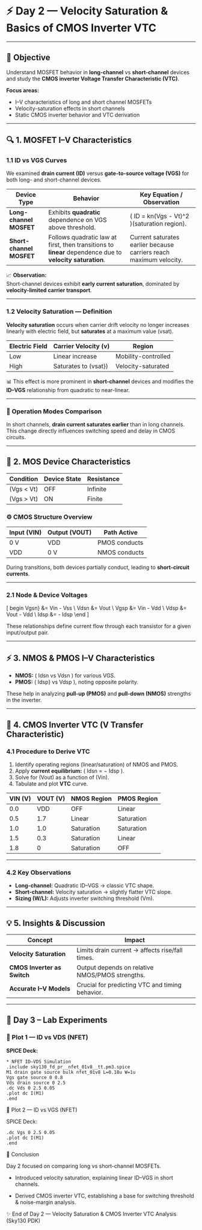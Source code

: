 
# ⚡ Day 2 — Velocity Saturation & Basics of CMOS Inverter VTC  

---

## 🎯 Objective
Understand MOSFET behavior in **long-channel** vs **short-channel** devices and study the **CMOS inverter Voltage Transfer Characteristic (VTC)**.  

**Focus areas:**
- I–V characteristics of long and short channel MOSFETs  
- Velocity-saturation effects in short channels  
- Static CMOS inverter behavior and VTC derivation  

---

## 🔍 1. MOSFET I–V Characteristics  

### 1.1 ID vs VGS Curves  

We examined **drain current (ID)** versus **gate-to-source voltage (VGS)** for both long- and short-channel devices.

| Device Type | Behavior | Key Equation / Observation |
|--------------|-----------|----------------------------|
| **Long-channel MOSFET** | Exhibits **quadratic** dependence on VGS above threshold. | \( ID = kn(Vgs - Vt)^2 \)(saturation region). |
| **Short-channel MOSFET** | Follows quadratic law at first, then transitions to **linear** dependence due to **velocity saturation**. | Current saturates earlier because carriers reach maximum velocity. |

📈 **Observation:**  
Short-channel devices exhibit **early current saturation**, dominated by **velocity-limited carrier transport**.

---

### 1.2 Velocity Saturation — Definition  

**Velocity saturation** occurs when carrier drift velocity no longer increases linearly with electric field, but **saturates** at a maximum value \(vsat\).  

| Electric Field | Carrier Velocity (v) | Region |
|----------------|----------------------|--------|
| Low | Linear increase | Mobility-controlled |
| High | Saturates to \(vsat}\) | Velocity-saturated |

📊 This effect is more prominent in **short-channel** devices and modifies the **ID–VGS** relationship from quadratic to near-linear.  

---

### 🧩 Operation Modes Comparison

In short channels, **drain current saturates earlier** than in long channels.  
This change directly influences switching speed and delay in CMOS circuits.  

---

## 🧠 2. MOS Device Characteristics  

| Condition | Device State | Resistance |
|------------|--------------|-------------|
| (Vgs < Vt) | OFF | Infinite |
| (Vgs > Vt) | ON | Finite |

### ⚙️ CMOS Structure Overview  

| Input (VIN) | Output (VOUT) | Path Active |
|--------------|---------------|-------------|
| 0 V | VDD | PMOS conducts |
| VDD | 0 V | NMOS conducts |

During transitions, both devices partially conduct, leading to **short-circuit currents**.

---

### 2.1 Node & Device Voltages  

\[
begin
Vgsn} &= Vin - Vss \\
Vdsn &= Vout \\
Vgsp &= Vin - Vdd \\
Vdsp &= Vout - Vdd \\
Idsp &= - Idsp
\end
\]

These relationships define current flow through each transistor for a given input/output pair.

---

## ⚡ 3. NMOS & PMOS I–V Characteristics  

- **NMOS:** \( Idsn vs Vdsn \) for various VGS.  
- **PMOS:** \( Idsp} vs Vdsp \), noting opposite polarity.  

These help in analyzing **pull-up (PMOS)** and **pull-down (NMOS)** strengths in the inverter.

---

## 🧮 4. CMOS Inverter VTC (V Transfer Characteristic)

### 4.1 Procedure to Derive VTC  

1. Identify operating regions (linear/saturation) of NMOS and PMOS.  
2. Apply **current equilibrium:** \( Idsn = − Idsp \).  
3. Solve for \(Vout\) as a function of \(Vin\).  
4. Tabulate and plot **VTC** curve.

| VIN (V) | VOUT (V) | NMOS Region | PMOS Region |
|----------|-----------|-------------|-------------|
| 0.0 | VDD | OFF | Linear |
| 0.5 | 1.7 | Linear | Saturation |
| 1.0 | 1.0 | Saturation | Saturation |
| 1.5 | 0.3 | Saturation | Linear |
| 1.8 | 0 | Saturation | OFF |

---

### 4.2 Key Observations  

- **Long-channel:** Quadratic ID–VGS → classic VTC shape.  
- **Short-channel:** Velocity saturation → slightly flatter VTC slope.  
- **Sizing (W/L):** Adjusts inverter switching threshold \(Vm\).  

---

## 💡 5. Insights & Discussion  

| Concept | Impact |
|----------|--------|
| **Velocity Saturation** | Limits drain current → affects rise/fall times. |
| **CMOS Inverter as Switch** | Output depends on relative NMOS/PMOS strengths. |
| **Accurate I–V Models** | Crucial for predicting VTC and timing behavior. |

---

## 🧪 Day 3 – Lab Experiments  

### 🔹 Plot 1 — ID vs VDS (NFET)

**SPICE Deck:**  
```spice
* NFET ID–VDS Simulation
.include sky130_fd_pr__nfet_01v8__tt.pm3.spice
M1 drain gate source bulk nfet_01v8 L=0.18u W=1u
Vgs gate source 0 0.8
Vds drain source 0 2.5
.dc Vds 0 2.5 0.05
.plot dc I(M1)
.end
```
🔹 Plot 2 — ID vs VGS (NFET)

SPICE Deck:
```
.dc Vgs 0 2.5 0.05
.plot dc I(M1)
.end
```
🧩 Conclusion

Day 2 focused on comparing long vs short-channel MOSFETs.

- Introduced velocity saturation, explaining linear ID–VGS in short channels.

- Derived CMOS inverter VTC, establishing a base for switching threshold & noise-margin analysis.

✨ End of Day 2 — Velocity Saturation & CMOS Inverter VTC Analysis (Sky130 PDK)
